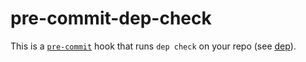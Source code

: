 # pre-commit-dep-check

This is a [`pre-commit`] hook that runs `dep check` on your repo (see [dep]).

[`pre-commit`]: https://pre-commit.com
[dep]: https://github.com/golang/dep
